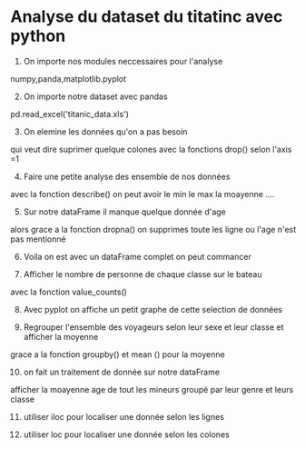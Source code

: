# Analyse du dataset du titatinc avec python

1. On importe nos modules neccessaires pour l'analyse

numpy,panda,matplotlib.pyplot

2. On importe notre dataset avec pandas

pd.read_excel('titanic_data.xls')

3. On elemine les données qu'on a pas besoin 

qui veut dire suprimer quelque colones avec la fonctions drop() selon l'axis =1

4. Faire une petite analyse des ensemble de nos données

avec la fonction describe() on peut avoir le min le max la moayenne ....

5. Sur notre dataFrame il manque quelque donnée d'age

alors grace a la fonction dropna() on supprimes toute les ligne ou l'age n'est pas mentionné

6. Voila on est avec un dataFrame complet on peut commancer

7. Afficher le nombre de personne de chaque classe sur le bateau

avec la fonction value_counts()

8. Avec pyplot on affiche un petit graphe de cette selection de données

9. Regrouper l'ensemble des voyageurs selon leur sexe et leur classe et afficher la moyenne

grace a la fonction groupby() et mean () pour la moyenne 

10. on fait un traitement de donnée sur notre dataFrame 

afficher la moayenne age de tout les mineurs groupé par leur genre et leurs classe

11. utiliser iloc pour localiser une donnée selon les lignes

12. utiliser loc pour localiser une donnée selon les colones

